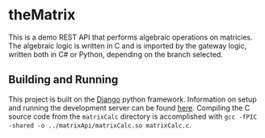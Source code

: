 # theMatrix
This is a demo REST API that performs algebraic operations on matricies. The algebraic logic is written in C and is imported by the gateway logic, written both in C# or Python, depending on the branch selected.

## Building and Running

This project is built on the [Django](https://www.djangoproject.com/) python framework. Information on setup and running the development server can be found [here](https://docs.djangoproject.com/en/3.1/intro/tutorial01/). Compiling the C source code from the `matrixCalc` directory is accomplished with `gcc -fPIC -shared -o ../matrixApi/matrixCalc.so matrixCalc.c`. 
